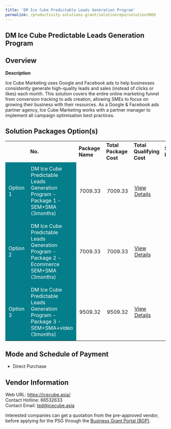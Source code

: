 ```yaml
---
title: 'DM Ice Cube Predictable Leads Generation Program'
permalink: /productivity-solutions-grant/solutionrepo/solution3069
---
```


## DM Ice Cube Predictable Leads Generation Program

## Overview

**Description**

Ice Cube Marketing uses Google and Facebook ads to help businesses consistently generate high-quality leads and sales (instead of clicks or likes) each month. This solution covers the entire online marketing funnel from conversion tracking to ads creation, allowing SMEs to focus on growing their business with their resources. As a Google & Facebook ads partner agency, Ice Cube Marketing works with a partner manager to implement all campaign optimisation best practices.

## Solution Packages Option(s)

<table>
<th>
<td><b>No.</b></td>
<td><b>Package Name</b></td>
<td><b>Total Package Cost</b></td>
<td><b>Total Qualifying Cost</b></td>
<td><b>Solution Details</b></td>
</th>
<tr>
<td style='padding: 10px; background-color: #037E8A; color: #FFFFFF;'>Option 1</td>
<td style='padding: 10px; background-color: #037E8A; color: #FFFFFF;'>DM Ice Cube Predictable Leads Generation Program - Package 1 - SEM+SMA (3months)</td>
<td style='padding: 10px;'>7009.33</td>
<td style='padding: 10px;'>7009.33</td>
<td style='padding: 10px;'><a href='https://www.gobusiness.gov.sg/images/psg/IceCube_Desensitised_Annex_3_Part_1.pdf' target='_blank'>View Details</a></td>
</tr>
<tr>
<td style='padding: 10px; background-color: #037E8A; color: #FFFFFF;'>Option 2</td>
<td style='padding: 10px; background-color: #037E8A; color: #FFFFFF;'>DM Ice Cube Predictable Leads Generation Program - Package 2 - Ecommerce SEM+SMA (3months)</td>
<td style='padding: 10px;'>7009.33</td>
<td style='padding: 10px;'>7009.33</td>
<td style='padding: 10px;'><a href='https://www.gobusiness.gov.sg/images/psg/IceCube_Desensitised_Annex_3_Part_2.pdf' target='_blank'>View Details</a></td>
</tr>
<tr>
<td style='padding: 10px; background-color: #037E8A; color: #FFFFFF;'>Option 3</td>
<td style='padding: 10px; background-color: #037E8A; color: #FFFFFF;'>DM Ice Cube Predictable Leads Generation Program - Package 3 - SEM+SMA+video (3months)</td>
<td style='padding: 10px;'>9509.32</td>
<td style='padding: 10px;'>9509.32</td>
<td style='padding: 10px;'><a href='https://www.gobusiness.gov.sg/images/psg/IceCube_Desensitised_Annex_3_Part_3.pdf' target='_blank'>View Details</a></td>
</tr>
</table>

## Mode and Schedule of Payment

 - Direct Purchase

## Vendor Information

 Web URL: https://icecube.asia/<br>Contact Hotline: 66532633<br>Contact Email: ted@icecube.asia

Interested companies can get a quotation from the pre-approved vendor, before applying for the PSG through the <a href='https://www.businessgrants.gov.sg/' target='_blank' rel='noopener'>Business Grant Portal (BGP)</a>.

<script src="/jquery/resize-tables.js"></script>
